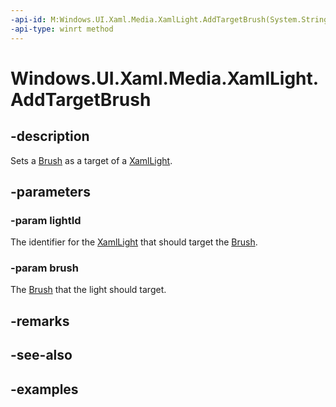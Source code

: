 ```yaml
---
-api-id: M:Windows.UI.Xaml.Media.XamlLight.AddTargetBrush(System.String,Windows.UI.Xaml.Media.Brush)
-api-type: winrt method
---
```


<!-- Method syntax.
public void XamlLight.AddTargetBrush(String lightId, Brush brush)
-->

# Windows.UI.Xaml.Media.XamlLight.AddTargetBrush


## -description

Sets a [Brush](https://docs.microsoft.com/uwp/api/Windows.UI.Xaml.Media.Brush) as a target of a [XamlLight](XamlLight.md).

## -parameters

### -param lightId

The identifier for the [XamlLight](XamlLight.md) that should target the [Brush](https://docs.microsoft.com/uwp/api/Windows.UI.Xaml.Media.Brush).

### -param brush

The [Brush](https://docs.microsoft.com/uwp/api/Windows.UI.Xaml.Media.Brush) that the light should target.

## -remarks

## -see-also

## -examples

